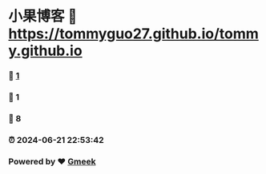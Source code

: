 # 小果博客 :link: https://tommyguo27.github.io/tommy.github.io 
### :page_facing_up: [1](https://tommyguo27.github.io/tommy.github.io/tag.html) 
### :speech_balloon: 1 
### :hibiscus: 8 
### :alarm_clock: 2024-06-21 22:53:42 
### Powered by :heart: [Gmeek](https://github.com/Meekdai/Gmeek)
